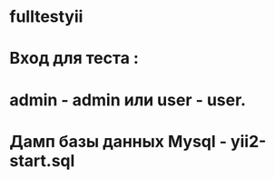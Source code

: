 # fulltestyii
# Вход для теста :
# admin - admin или user - user.
# Дамп базы данных Mysql - yii2-start.sql
